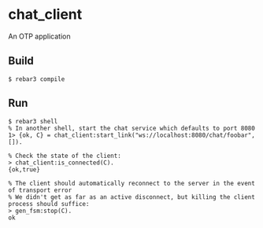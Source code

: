 chat_client
=====

An OTP application

Build
-----

    $ rebar3 compile


Run
---

    $ rebar3 shell
    % In another shell, start the chat service which defaults to port 8080
    1> {ok, C} = chat_client:start_link("ws://localhost:8080/chat/foobar", []).

    % Check the state of the client:
    > chat_client:is_connected(C).
    {ok,true}

    % The client should automatically reconnect to the server in the event of transport error
    % We didn't get as far as an active disconnect, but killing the client process should suffice:
    > gen_fsm:stop(C).
    ok
